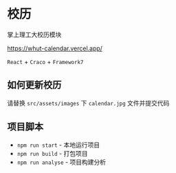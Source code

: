 # 校历

掌上理工大校历模块

https://whut-calendar.vercel.app/

`React` + `Craco` + `Framework7`

## 如何更新校历

请替换 `src/assets/images` 下 `calendar.jpg` 文件并提交代码

## 项目脚本

* `npm run start` - 本地运行项目
* `npm run build` - 打包项目
* `npm run analyse` - 项目构建分析
